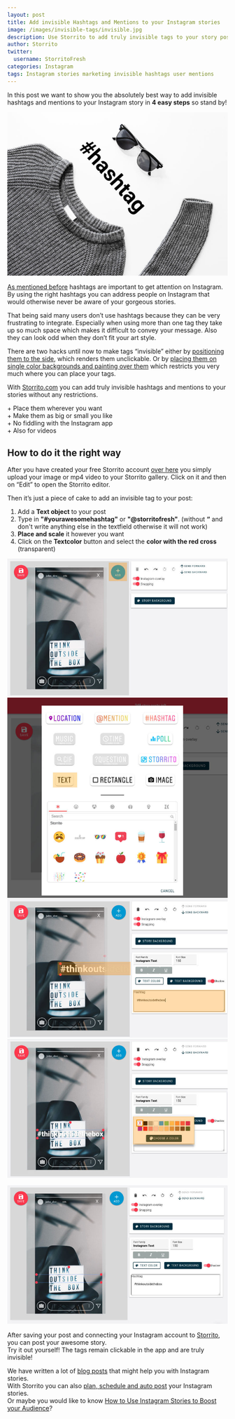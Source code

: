 ```yaml
---
layout: post
title: Add invisible Hashtags and Mentions to your Instagram stories
image: /images/invisible-tags/invisible.jpg
description: Use Storrito to add truly invisible tags to your story posts
author: Storrito
twitter:
  username: StorritoFresh
categories: Instagram
tags: Instagram stories marketing invisible hashtags user mentions
---
```


In this post we want to show you the absolutely best way to add invisible hashtags and mentions to your Instagram story in **4 easy steps** so stand by!

![invisible tags](/images/invisible-tags/invisible.jpg)

[As mentioned before](/instagram/2018/10/22/How-to-use-Hashtags-in-your-Instagram-Story.html) hashtags are important to get attention on Instagram.
By using the right hashtags you can address people on Instagram that would otherwise never be aware of your gorgeous stories.

<!--more-->

That being said many users don’t use hashtags because they can be very frustrating to integrate.
Especially when using more than one tag they take up so much space which makes it difficult to convey your message.
Also they can look odd when they don’t fit your art style.

There are two hacks until now to make tags “invisible” either by [positioning them to the side](https://medium.com/@CasieLane/hidden-hashtag-hack-for-instagram-stories-d0c994fa7e38), which renders them unclickable. Or by [placing them on single color backgrounds and painting over them](https://www.plannthat.com/how-to-add-invisible-hashtags-to-your-instagram-story/) which restricts you very much where you can place your tags.

With [Storrito.com](https://storrito.com/) you can add truly invisible hashtags and mentions to your stories without any restrictions.

\+ Place them wherever you want  
\+ Make them as big or small you like  
\+ No fiddling with the Instagram app  
\+ Also for videos  

## How to do it the right way ##

After you have created your free Storrito account [over here](https://storrito.com/) you simply upload your image or mp4 video to your Storrito gallery. Click on it and then on “Edit” to open the Storrito editor.

Then it’s just a piece of cake to add an invisible tag to your post:
1. Add a **Text object** to your post
2. Type in **"#yourawesomehashtag"** or **"@storritofresh"**. (without **“** and don't write anything else  in the textfield otherwise it will not work)
3. **Place and scale** it however you want
4. Click on the **Textcolor** button and select the **color with the red cross** (transparent)

![1. Editor](/images/invisible-tags/1-editor.jpg)
![2. Modal dialog](/images/invisible-tags/2-editor-modal.jpg)
![3. text entered](/images/invisible-tags/4-text-entered.jpg)
![4. select color](/images/invisible-tags/6-select-color.jpg)

![Final result](/images/invisible-tags/7-result.jpg)

After saving your post and connecting your Instagram account to [Storrito](https://storrito.com/), you can post your awesome story.  
Try it out yourself! The tags remain clickable in the app and are truly invisible!




We have written a lot of [blog posts](/) that might help you with Instagram stories.  
With Storrito you can also [plan, schedule and auto post](/instagram/2018/11/26/auto-post-to-your-instagram-story-no-business-account-required.html) your Instagram stories.  
Or maybe you would like to know [How to Use Instagram Stories to Boost your Audience](/instagram/2018/11/22/How-to-Use-Instagram-Stories-to-Boost-Audience-Engagement.html)?